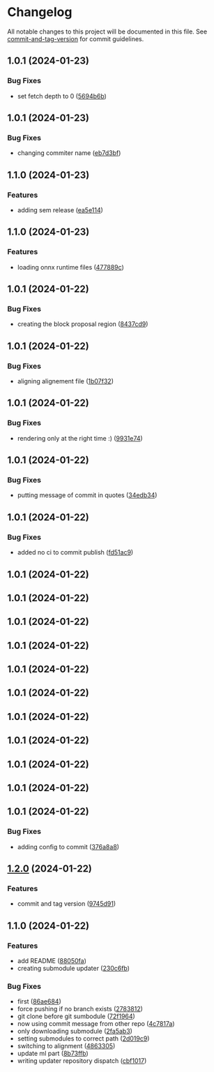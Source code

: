 # Changelog

All notable changes to this project will be documented in this file. See [commit-and-tag-version](https://github.com/absolute-version/commit-and-tag-version) for commit guidelines.

## 1.0.1 (2024-01-23)


### Bug Fixes

* set fetch depth to 0 ([5694b6b](https://github.com/DemyCode/minecraft-copilot/commit/5694b6bbf76a59780e2cc80a32f5d2fb3cc14907))

## 1.0.1 (2024-01-23)


### Bug Fixes

* changing commiter name ([eb7d3bf](https://github.com/DemyCode/minecraft-copilot/commit/eb7d3bf9b3c6110130a5fb342586d6e5980695c9))

## 1.1.0 (2024-01-23)


### Features

* adding sem release ([ea5e114](https://github.com/DemyCode/minecraft-copilot/commit/ea5e11495cd33007e32e9291026e0b802038c42b))

## 1.1.0 (2024-01-23)


### Features

* loading onnx runtime files ([477889c](https://github.com/DemyCode/minecraft-copilot/commit/477889c75d69bdc54115f385ccd20cacd8bb46dc))

## 1.0.1 (2024-01-22)


### Bug Fixes

* creating the block proposal region ([8437cd9](https://github.com/DemyCode/minecraft-copilot/commit/8437cd9a74b825a62282cc9f8024fdb7e7cb0b4d))

## 1.0.1 (2024-01-22)


### Bug Fixes

* aligning alignement file ([1b07f32](https://github.com/DemyCode/minecraft-copilot/commit/1b07f322c6960f66905023d88bf8ae747d2bbac5))

## 1.0.1 (2024-01-22)


### Bug Fixes

* rendering only at the right time :) ([9931e74](https://github.com/DemyCode/minecraft-copilot/commit/9931e74a1646d819da007c7abfd310cb5dbb8ef9))

## 1.0.1 (2024-01-22)


### Bug Fixes

* putting message of commit in quotes ([34edb34](https://github.com/DemyCode/minecraft-copilot/commit/34edb344740a9b53d76d090ea476728bbd74ee9d))

## 1.0.1 (2024-01-22)


### Bug Fixes

* added no ci to commit publish ([fd51ac9](https://github.com/DemyCode/minecraft-copilot/commit/fd51ac9897b8619fe5b4c1febea9b637b6476223))

## 1.0.1 (2024-01-22)

## 1.0.1 (2024-01-22)

## 1.0.1 (2024-01-22)

## 1.0.1 (2024-01-22)

## 1.0.1 (2024-01-22)

## 1.0.1 (2024-01-22)

## 1.0.1 (2024-01-22)

## 1.0.1 (2024-01-22)

## 1.0.1 (2024-01-22)

## 1.0.1 (2024-01-22)

## 1.0.1 (2024-01-22)


### Bug Fixes

* adding config to commit ([376a8a8](https://github.com/DemyCode/minecraft-copilot/commit/376a8a8a823f76383a24136d3102814cb0490d29))

## [1.2.0](https://github.com-demycode/DemyCode/minecraft-copilot/compare/v1.1.0...v1.2.0) (2024-01-22)


### Features

* commit and tag version ([9745d91](https://github.com-demycode/DemyCode/minecraft-copilot/commit/9745d919266536d6ff539463417f1d6f9dbfe207))

## 1.1.0 (2024-01-22)


### Features

* add README ([88050fa](https://github.com-demycode/DemyCode/minecraft-copilot/commit/88050fab76622bf30574063700ca5841c448ee70))
* creating submodule updater ([230c6fb](https://github.com-demycode/DemyCode/minecraft-copilot/commit/230c6fb4a13d9adde8cdf8bdeeeba9b8c3279ce1))


### Bug Fixes

* first ([86ae684](https://github.com-demycode/DemyCode/minecraft-copilot/commit/86ae6847f98c75634a956a83aba9d06400c82fd0))
* force pushing if no branch exists ([2783812](https://github.com-demycode/DemyCode/minecraft-copilot/commit/2783812a3c773812c4fe37f095045f9e7eeaad60))
* git clone before git sumbodule ([72f1964](https://github.com-demycode/DemyCode/minecraft-copilot/commit/72f1964015f75101a2a3076b1e50d21a4022219d))
* now using commit message from other repo ([4c7817a](https://github.com-demycode/DemyCode/minecraft-copilot/commit/4c7817aa0a80136787f3c9b6a86099ee891b4803))
* only downloading submodule ([2fa5ab3](https://github.com-demycode/DemyCode/minecraft-copilot/commit/2fa5ab3469c0295410d00804f71a937ca856788c))
* setting submodules to correct path ([2d019c9](https://github.com-demycode/DemyCode/minecraft-copilot/commit/2d019c98132bb48fad22ed9066c2b9d7df4bc545))
* switching to alignment ([4863305](https://github.com-demycode/DemyCode/minecraft-copilot/commit/48633051ec4af34bdfc47de12bad122da387895b))
* update ml part ([8b73ffb](https://github.com-demycode/DemyCode/minecraft-copilot/commit/8b73ffbb3e1efc21b1b21012fb84d28acc3e0102))
* writing updater repository dispatch ([cbf1017](https://github.com-demycode/DemyCode/minecraft-copilot/commit/cbf10170e995b805a531401f31b73e38cdc4b08a))
